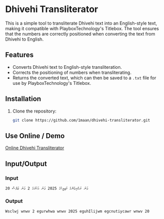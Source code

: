 # Dhivehi Transliterator

This is a simple tool to transliterate Dhivehi text into an English-style text, making it compatible with PlayboxTechnology's Titlebox. The tool ensures that the numbers are correctly positioned when converting the text from Dhivehi to English.

## Features

- Converts Dhivehi text to English-style transliteration.
- Corrects the positioning of numbers when transliterating.
- Returns the converted text, which can then be saved to a `.txt` file for use by PlayboxTechnology's Titlebox.

## Installation

1. Clone the repository:

   ```bash
   git clone https://github.com/1maan/dhivehi-transliterator.git

## Use Online / Demo

[Online Dhivehi Transliterator](https://naru.mv/1maan/dhivehi-transliterator)

## Input/Output

### Input
`20 ވަނަ ރައްޔިތުންގެ މަޖިލީހުގެ 2025 ވަނަ އަހަރުގެ 2 ވަނަ ޖަލްސާ`

### Output

`Wsclwj wnwv 2 egurwhwa wnwv 2025 eguhIlijwm egcnutiycawr wnwv 20`

